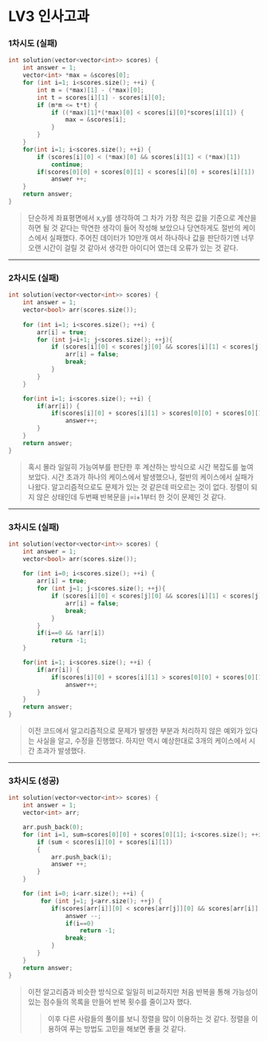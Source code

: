 # LV3 인사고과

### 1차시도 (실패)
```cpp
int solution(vector<vector<int>> scores) {
    int answer = 1;
    vector<int> *max = &scores[0];
    for (int i=1; i<scores.size(); ++i) {
        int m = (*max)[1] - (*max)[0];
        int t = scores[i][1] - scores[i][0];
        if (m*m <= t*t) {
            if ((*max)[1]*(*max)[0] < scores[i][0]*scores[i][1]) {
                max = &scores[i];
            }
        }
    }
    for(int i=1; i<scores.size(); ++i) {
        if (scores[i][0] < (*max)[0] && scores[i][1] < (*max)[1])
            continue;
        if(scores[0][0] + scores[0][1] < scores[i][0] + scores[i][1])
            answer ++;
    }
    return answer;
}
```
> 단순하게 좌표평면에서 x,y를 생각하여 그 차가 가장 적은 값을 기준으로 계산을 하면 될 것 같다는 막연한 생각이 들어 작성해 보았으나 당연하게도 절반의 케이스에서 실패했다. 주어진 데이터가 10만개 여서 하나하나 값을 판단하기엔 너무 오랜 시간이 걸릴 것 같아서 생각한 아이디어 였는데 오류가 있는 것 같다.

*****

### 2차시도 (실패)
```cpp
int solution(vector<vector<int>> scores) {
    int answer = 1;
    vector<bool> arr(scores.size());
    
    for (int i=1; i<scores.size(); ++i) {
        arr[i] = true;
        for (int j=i+1; j<scores.size(); ++j){
            if (scores[i][0] < scores[j][0] && scores[i][1] < scores[j][1]) {
                arr[i] = false;
                break;
            }
        }
    }

    for(int i=1; i<scores.size(); ++i) {
        if(arr[i]) {
            if(scores[i][0] + scores[i][1] > scores[0][0] + scores[0][1])
                answer++;
        }
    }
    return answer;
}
```
> 혹시 몰라 일일히 가능여부를 판단한 후 계산하는 방식으로 시간 복잡도를 높여보았다. 시간 초과가 하나의 케이스에서 발생했으나, 절반의 케이스에서 실패가 나왔다. 알고리즘적으로도 문제가 있는 것 같은데 떠오르는 것이 없다. 정렬이 되지 않은 상태인데 두번째 반복문을 j=i+1부터 한 것이 문제인 것 같다.

*****

### 3차시도 (실패)
```cpp
int solution(vector<vector<int>> scores) {
    int answer = 1;
    vector<bool> arr(scores.size());
    
    for (int i=0; i<scores.size(); ++i) {
        arr[i] = true;
        for (int j=1; j<scores.size(); ++j){
            if (scores[i][0] < scores[j][0] && scores[i][1] < scores[j][1]) {
                arr[i] = false;
                break;
            }
        }
        if(i==0 && !arr[i])
            return -1;
    }

    for(int i=1; i<scores.size(); ++i) {
        if(arr[i]) {
            if(scores[i][0] + scores[i][1] > scores[0][0] + scores[0][1])
                answer++;
        }
    }
    return answer;
}
```
> 이전 코드에서 알고리즘적으로 문제가 발생한 부분과 처리하지 않은 예외가 있다는 사실을 알고, 수정을 진행했다. 하지만 역시 예상한대로 3개의 케이스에서 시간 초과가 발생했다.

*****

### 3차시도 (성공)
```cpp
int solution(vector<vector<int>> scores) {
    int answer = 1;
    vector<int> arr;

    arr.push_back(0);
    for (int i=1, sum=scores[0][0] + scores[0][1]; i<scores.size(); ++i) {
        if (sum < scores[i][0] + scores[i][1])
        {
            arr.push_back(i);
            answer ++;
        }
    }

    for (int i=0; i<arr.size(); ++i) {
         for (int j=1; j<arr.size(); ++j) {
            if(scores[arr[i]][0] < scores[arr[j]][0] && scores[arr[i]][1] < scores[arr[j]][1]) {
                answer --;
                if(i==0)
                    return -1;
                break;
            }
        }
    }
    return answer;
}
```
> 이전 알고리즘과 비슷한 방식으로 일일히 비교하지만 처음 반복을 통해 가능성이 있는 점수들의 목록을 만들어 반복 횟수를 줄이고자 했다.
>> 이후 다른 사람들의 풀이를 보니 정렬을 많이 이용하는 것 같다. 정렬을 이용하여 푸는 방법도 고민을 해보면 좋을 것 같다.